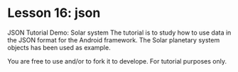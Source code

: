 # Lesson 16: json
JSON Tutorial Demo: Solar system
The tutorial is to study how to use data in the JSON format for the Android framework. The Solar planetary system objects has been used as example.

You are free to use and/or to fork it to develope. For tutorial purposes only.
